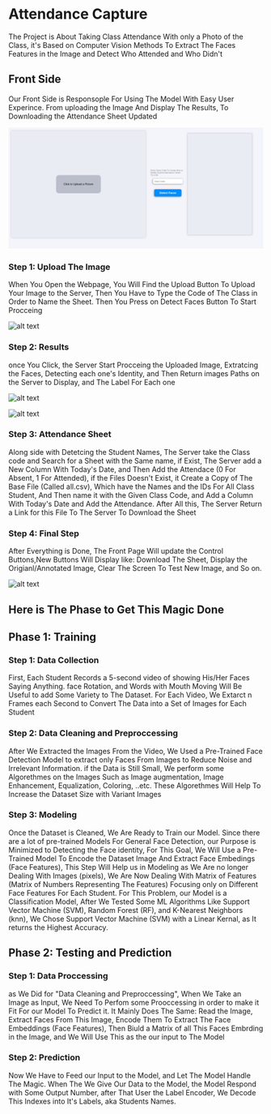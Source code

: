 # Attendance Capture

The Project is About Taking Class Attendance With only a Photo of the Class, it's Based on Computer Vision Methods To Extract The Faces Features in the Image and Detect Who Attended and Who Didn't

## Front Side

Our Front Side is Responsople For Using The Model With Easy User Experince. From uploading the Image And Display The Results, To Downloading the Attendance Sheet Updated

![alt text](https://github.com/omarahmedelnemr/Attendance-Capture/blob/056dfc3e55f679ce8ae7a7d00784c0f51a610453/templates/Webpage%20Preview.png)

### Step 1: Upload The Image

When You Open the Webpage, You Will Find the Upload Button To Upload Your Image to the Server, Then You Have to Type the Code of The Class in Order to Name the Sheet. Then You Press on Detect Faces Button To Start Procceing

![alt text](https://github.com/omarahmedelnemr/Attendance-Capture/blob/056dfc3e55f679ce8ae7a7d00784c0f51a610453/templates/Upload%Image.png)

### Step 2: Results

once You Click, the Server Start Procceing the Uploaded Image, Extratcing the Faces, Detecting each one's Identity, and Then Return images Paths on the Server to Display, and The Label For Each one

![alt text](https://github.com/omarahmedelnemr/Attendance-Capture/blob/056dfc3e55f679ce8ae7a7d00784c0f51a610453/templates/proccessing%Image.png)

![alt text](https://github.com/omarahmedelnemr/Attendance-Capture/blob/056dfc3e55f679ce8ae7a7d00784c0f51a610453/templates/results%Image.png)

### Step 3: Attendance Sheet

Along side with Detetcing the Student Names, The Server take the Class code and Search for a Sheet with the Same name, if Exist, The Server add a New Column With Today's Date, and Then Add the Attendace (0 For Absent, 1 For Attended), if the Files Doesn't Exist, it Create a Copy of The Base File (Called all.csv), Which have the Names and the IDs For All Class Student, And Then name it with the Given Class Code, and Add a Column With Today's Date and Add the Attendance. After All this, The Server Return a Link for this File To The Server To Download the Sheet

### Step 4: Final Step

After Everything is Done, The Front Page Will update the Control Buttons,New Buttons Will Display like: Download The Sheet, Display the Origianl/Annotated Image, Clear The Screen To Test New Image, and So on.

![alt text](https://github.com/omarahmedelnemr/Attendance-Capture/blob/056dfc3e55f679ce8ae7a7d00784c0f51a610453/templates/Sheet%Image.png)

## Here is The Phase to Get This Magic Done

## Phase 1: Training

### Step 1: Data Collection

First, Each Student Records a 5-second video of showing His/Her Faces Saying Anything. face Rotation, and Words with Mouth Moving Will Be Useful to add Some Variety to The Dataset.
For Each Video, We Extarct n Frames each Second to Convert The Data into a Set of Images for Each Student

### Step 2: Data Cleaning and Preproccessing

After We Extracted the Images From the Video, We Used a Pre-Trained Face Detection Model to extract only Faces From Images to Reduce Noise and Irrelevant Information.
if the Data is Still Small, We perform some Algorethmes on the Images Such as Image augmentation, Image Enhancement, Equalization, Coloring, ..etc. These Algorethmes Will Help To Increase the Dataset Size with Variant Images

### Step 3: Modeling

Once the Dataset is Cleaned, We Are Ready to Train our Model. Since there are a lot of pre-trained Models For General Face Detection, our Purpose is Minimized to Detecting the Face identity, For This Goal, We Will Use a Pre-Trained Model To Encode the Dataset Image And Extract Face Embedings (Face Features), This Step Will Help us in Modeling as We Are no longer Dealing With Images (pixels), We Are Now Dealing With Matrix of Features (Matrix of Numbers Representing The Features) Focusing only on Different Face Features For Each Student.
For This Problem, our Model is a Classification Model, After We Tested Some ML Algorithms Like Support Vector Machine (SVM), Random Forest (RF), and K-Nearest Neighbors (knn), We Chose Support Vector Machine (SVM) with a Linear Kernal, as It returns the Highest Accuracy.

## Phase 2: Testing and Prediction

### Step 1: Data Proccessing

as We Did for "Data Cleaning and Preproccessing", When We Take an Image as Input, We Need To Perfom some Prooccessing in order to make it Fit For our Model To Predict it. It Mainly Does The Same: Read the Image, Extract Faces From This Image, Encode Them To Extract The Face Embeddings (Face Features), Then Biuld a Matrix of all This Faces Embrding in the Image, and We Will Use This as the our input to The Model

### Step 2: Prediction

Now We Have to Feed our Input to the Model, and Let The Model Handle The Magic.
When The We Give Our Data to the Model, the Model Respond with Some Output Number, after That User the Label Encoder, We Decode This Indexes into It's Labels, aka Students Names.
